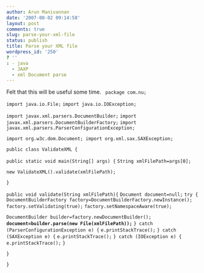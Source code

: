 ```yaml
---
author: Arun Manivannan
date: '2007-08-02 09:14:58'
layout: post
comments: true
slug: parse-your-xml-file
status: publish
title: Parse your XML file
wordpress_id: '250'
? ''
: - java
  - JAXP
  - xml Document parse
---
```


Felt that this will be useful some time. ` package com.nu;`

`import java.io.File;` `import java.io.IOException;`

`import javax.xml.parsers.DocumentBuilder;` `import
javax.xml.parsers.DocumentBuilderFactory;` `import
javax.xml.parsers.ParserConfigurationException;`

`import org.w3c.dom.Document; import org.xml.sax.SAXException;`

`public class ValidateXML {`

`public static void main(String[] args) {` `String xmlFilePath=args[0];`

`new ValidateXML().validate(xmlFilePath);`

`}`

`public void validate(String xmlFilePath){` `Document document=null;` `try {`
`DocumentBuilderFactory factory=DocumentBuilderFactory.newInstance();`
`factory.setValidating(true);` `factory.setNamespaceAware(true);`

`DocumentBuilder builder=factory.newDocumentBuilder();`
**`document=builder.parse(new File(xmlFilePath));`** `} catch
(ParserConfigurationException e) {` `e.printStackTrace();` `} catch
(SAXException e) {` `e.printStackTrace();` `} catch (IOException e) {`
`e.printStackTrace();` `}`

`}`

`}`

